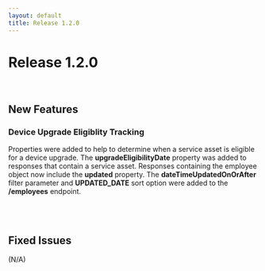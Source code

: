 ```yaml
---
layout: default
title: Release 1.2.0
---
```



# Release 1.2.0


<br/>

## New Features

### Device Upgrade Eligiblity Tracking
Properties were added to help to determine when a service asset is eligible for a device upgrade. The **upgradeEligibilityDate** property was added to responses that contain a service asset. Responses containing the employee object now include the **updated** property. The **dateTimeUpdatedOnOrAfter** filter parameter and **UPDATED_DATE** sort option were added to the **/employees** endpoint.


<br/>
<br/>

## Fixed Issues

(N/A)
